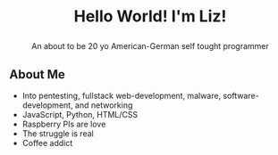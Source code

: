 # <p align="center">Hello World! I'm Liz!</p>
<p align="center">An about to be 20 yo American-German self tought programmer</p>


## About Me 
- Into pentesting, fullstack web-development, malware, software-development,  and networking
- JavaScript, Python, HTML/CSS
- Raspberry PIs are love
- The struggle is real
- Coffee addict 
